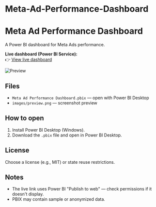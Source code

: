 # Meta-Ad-Performance-Dashboard
# Meta Ad Performance Dashboard

A Power BI dashboard for Meta Ads performance.

**Live dashboard (Power BI Service):**  
👉 [View live dashboard](https://app.powerbi.com/view?r=eyJrIjoiYjg3ZmU4OGMtZWMxMy00ZTM3LTllYTYtMmJjMDZiMjQ5ODYxIiwidCI6IjkyN2RhZDg5LWEyYzAtNGEyYS1hNWNjLTVlYmU1YzVmZGY0NiJ9&embedImagePlaceholder=true)

![Preview](./images/preview.png)

## Files
- `Meta Ad Performance Dashboard.pbix` — open with Power BI Desktop
- `images/preview.png` — screenshot preview

## How to open
1. Install Power BI Desktop (Windows).  
2. Download the `.pbix` file and open in Power BI Desktop.

## License
Choose a license (e.g., MIT) or state reuse restrictions.

## Notes
- The live link uses Power BI "Publish to web" — check permissions if it doesn't display.
- PBIX may contain sample or anonymized data.
